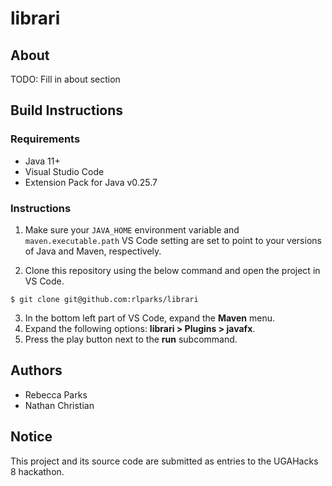 # librari

## About

TODO: Fill in about section

## Build Instructions

### Requirements

* Java 11+
* Visual Studio Code
* Extension Pack for Java v0.25.7

### Instructions

1. Make sure your `JAVA_HOME` environment variable and `maven.executable.path` VS Code
setting are set to point to your versions of Java and Maven, respectively.

2. Clone this repository using the below command and open the project in VS Code.

```
$ git clone git@github.com:rlparks/librari
```

3. In the bottom left part of VS Code, expand the **Maven** menu.
4. Expand the following options: **librari > Plugins > javafx**.
5. Press the play button next to the **run** subcommand.

## Authors

* Rebecca Parks
* Nathan Christian

## Notice

This project and its source code are submitted as entries to the
UGAHacks 8 hackathon.